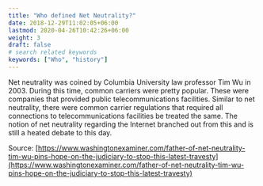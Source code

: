 ```yaml
---
title: "Who defined Net Neutrality?"
date: 2018-12-29T11:02:05+06:00
lastmod: 2020-04-26T10:42:26+06:00
weight: 3
draft: false
# search related keywords
keywords: ["Who", "history"]
---
```


Net neutrality was coined by Columbia University law professor Tim Wu in 2003. During this time, common carriers were pretty popular. These were companies that provided public telecommunications facilities. Similar to net neutrality, there were common carrier regulations that required all connections to telecommunications facilities be treated the same. The notion of net neutrality regarding the Internet branched out from this and is still a heated debate to this day.  

Source: [https://www.washingtonexaminer.com/father-of-net-neutrality-tim-wu-pins-hope-on-the-judiciary-to-stop-this-latest-travesty](https://www.washingtonexaminer.com/father-of-net-neutrality-tim-wu-pins-hope-on-the-judiciary-to-stop-this-latest-travesty)
